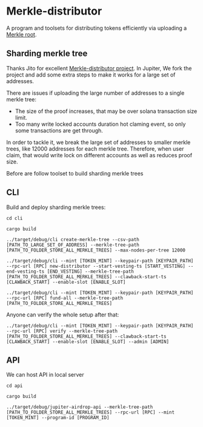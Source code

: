 # Merkle-distributor

A program and toolsets for distributing tokens efficiently via uploading a [Merkle root](https://en.wikipedia.org/wiki/Merkle_tree).

## Sharding merkle tree

Thanks Jito for excellent [Merkle-distributor project](https://github.com/jito-foundation/distributor). In Jupiter, We fork the project and add some extra steps to make it works for a large set of addresses. 

There are issues if uploading the large number of addresses to a single merkle tree:
- The size of the proof increases, that may be over solana transaction size limit.
- Too many write locked accounts duration hot claming event, so only some transactions are get through. 

In order to tackle it, we break the large set of addresses to smaller merkle trees, like 12000 addresses for each merkle tree. Therefore, when user claim, that would write lock on different accounts as well as reduces proof size. 

Before are follow toolset to build sharding merkle trees

## CLI

Build and deploy sharding merkle trees:

```
cd cli

cargo build

../target/debug/cli create-merkle-tree --csv-path [PATH_TO_LARGE_SET_OF_ADDRESS] --merkle-tree-path [PATH_TO_FOLDER_STORE_ALL_MERKLE_TREES] --max-nodes-per-tree 12000

../target/debug/cli --mint [TOKEN_MINT] --keypair-path [KEYPAIR_PATH] --rpc-url [RPC] new-distributor --start-vesting-ts [START_VESTING] --end-vesting-ts [END_VESTING] --merkle-tree-path [PATH_TO_FOLDER_STORE_ALL_MERKLE_TREES] --clawback-start-ts [CLAWBACK_START] --enable-slot [ENABLE_SLOT]

../target/debug/cli --mint [TOKEN_MINT] --keypair-path [KEYPAIR_PATH] --rpc-url [RPC] fund-all --merkle-tree-path [PATH_TO_FOLDER_STORE_ALL_MERKLE_TREES]
```

Anyone can verify the whole setup after that:

```
../target/debug/cli --mint [TOKEN_MINT] --keypair-path [KEYPAIR_PATH] --rpc-url [RPC] verify --merkle-tree-path [PATH_TO_FOLDER_STORE_ALL_MERKLE_TREES] --clawback-start-ts [CLAWBACK_START] --enable-slot [ENABLE_SLOT] --admin [ADMIN]
```

## API

We can host API in local server 
```
cd api

cargo build

../target/debug/jupiter-airdrop-api --merkle-tree-path [PATH_TO_FOLDER_STORE_ALL_MERKLE_TREES] --rpc-url [RPC] --mint [TOKEN_MINT] --program-id [PROGRAM_ID]
```

